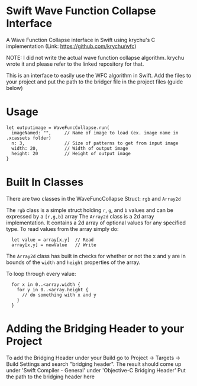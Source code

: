 # Swift Wave Function Collapse Interface
A Wave Function Collapse interface in Swift using krychu's C implementation (Link: https://github.com/krychu/wfc)

  NOTE: I did not write the actual wave function collapse algorithm. krychu wrote it and please refer to the linked repository for that.
  
This is an interface to easily use the WFC algorithm in Swift. 
Add the files to your project and put the path to the bridger file in the project files (guide below)

# Usage

```
let outputimage = WaveFuncCollapse.run(
  imageNamed: "",     // Name of image to load (ex. image name in .xcassets folder)
  n: 3,               // Size of patterns to get from input image
  width: 20,          // Width of output image
  height: 20          // Height of output image
}
```

# Built In Classes

There are two classes in the WaveFuncCollapse Struct: `rgb` and `Array2d`

The `rgb` class is a simple struct holding `r`, `g`, and `b` values and can be expressed by a `[r,g,b]` array
The `Array2d` class is a 2d array implementation. It contains a 2d array of optional values for any specified type. 
  To read values from the array simply do:
  ```
    let value = array[x,y]  // Read
    array[x,y] = newValue   // Write
  ```
  
  The `Array2d` class has built in checks for whether or not the x and y are in bounds of the `width` and `height` properties of the array.
  
  To loop through every value:
  ```
    for x in 0..<array.width {
      for y in 0..<array.height {
        // do something with x and y
      }
    }
  ```
  
# Adding the Bridging Header to your Project
To add the Bridging Header under your Build go to Project -> Targets -> Build Settings and search "bridging header". 
  The result should come up under 'Swift Compiler - General' under 'Objective-C Bridging Header'
  Put the path to the bridging header here
